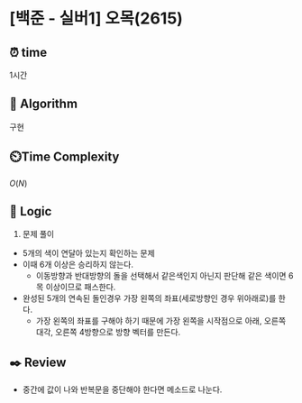 # [백준 - 실버1] 오목(2615)

## ⏰  **time**

1시간

## :pushpin: **Algorithm**

구현

## ⏲️**Time Complexity**

$O(N)$

## :round_pushpin: **Logic**
1. 문제 풀이
- 5개의 색이 연달아 있는지 확인하는 문제
- 이때 6개 이상은 승리하지 않는다.
  - 이동방향과 반대방향의 돌을 선택해서 같은색인지 아닌지 판단해 같은 색이면 6목 이상이므로 패스한다.
- 완성된 5개의 연속된 돌인경우 가장 왼쪽의 좌표(세로방향인 경우 위아래로)를 한다.
  - 가장 왼쪽의 좌표를 구해야 하기 때문에 가장 왼쪽을 시작점으로 아래, 오른쪽 대각, 오른쪽 4방향으로 방향 벡터를 만든다.


## :black_nib: **Review**
- 중간에 값이 나와 반복문을 중단해야 한다면 메소드로 나눈다.